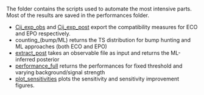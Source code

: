The folder contains the scripts used to automate the most intensive parts. Most of the results are saved in the performances folder.

- [Cij_exp_obs](Cij_exp_obs.py) and [Cij_exp_post](Cij_exp_post.py) export the compatibility measures for ECO and EPO respectively.
- counting_(bump/ML) returns the TS distribution for bump hunting and ML approaches (both ECO and EPO)
- [extract_post](extract_post.py) takes an observable file as input and returns the ML-inferred posterior
- [performance_full](performance_full.py) returns the performances for fixed threshold and varying background/signal strength
- [plot_sensitivities](plot_sensitivities.py) plots the sensitivity and sensitivity improvement figures. 